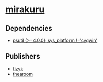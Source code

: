 # [mirakuru](https://pypi.org/project/mirakuru)

## Dependencies
- [psutil (>=4.0.0); sys_platform !='cygwin'](packages/p/psutil.md)



## Publishers
- [fizyk](https://pypi.org/user/fizyk)
- [thearoom](https://pypi.org/user/thearoom)

